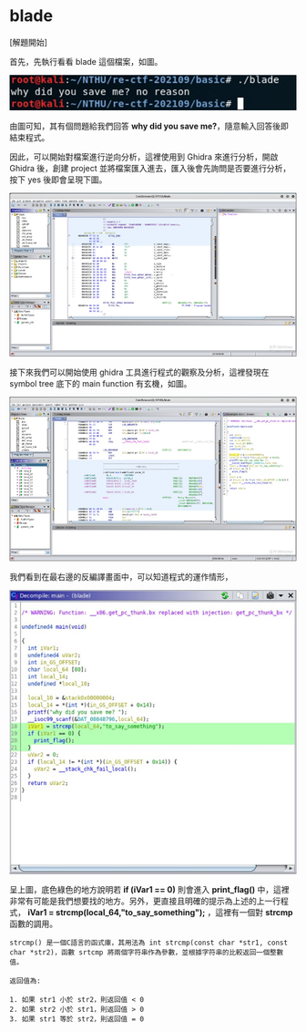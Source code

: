 # blade

[解題開始]

首先，先執行看看 blade 這個檔案，如圖。

![image](https://github.com/PenguinBear-cyber/The-Attack-and-Defense-of-Computer/blob/main/Practice/LAB2/image/blade_run.jpg)

由圖可知，其有個問題給我們回答 **why did you save me?**，隨意輸入回答後即結束程式。

因此，可以開始對檔案進行逆向分析，這裡使用到 Ghidra 來進行分析，開啟 Ghidra 後，創建 project 並將檔案匯入進去，匯入後會先詢問是否要進行分析，按下 yes 後即會呈現下圖。

![image](https://github.com/PenguinBear-cyber/The-Attack-and-Defense-of-Computer/blob/main/Practice/LAB2/image/blade_show.jpg)

接下來我們可以開始使用 ghidra 工具進行程式的觀察及分析，這裡發現在 symbol tree 底下的 main function 有玄機，如圖。

![image](https://github.com/PenguinBear-cyber/The-Attack-and-Defense-of-Computer/blob/main/Practice/LAB2/image/blade_main.jpg)

我們看到在最右邊的反編譯畫面中，可以知道程式的運作情形，

![image](https://github.com/PenguinBear-cyber/The-Attack-and-Defense-of-Computer/blob/main/Practice/LAB2/image/blade_maincode.jpg)

呈上圖，底色綠色的地方說明若 **if (iVar1 == 0)** 則會進入 **print_flag()** 中，這裡非常有可能是我們想要找的地方。另外，更直接且明確的提示為上述的上一行程式， **iVar1 = strcmp(local_64,"to_say_something");** ，這裡有一個對 **strcmp** 函數的調用。
```
strcmp() 是一個C語言的函式庫，其用法為 int strcmp(const char *str1, const char *str2)，函數 srtcmp 將兩個字符串作為參數，並根據字符串的比較返回一個整數值。

返回值為:

1. 如果 str1 小於 str2，則返回值 < 0
2. 如果 str2 小於 str1，則返回值 > 0
3. 如果 str1 等於 str2，則返回值 = 0
```
